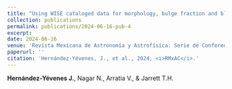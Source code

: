```yaml
---
title: "Using WISE cataloged data for morphology, bulge fraction and black hole mass estimation"
collection: publications
permalink: publications/2024-06-16-pub-4
excerpt: 
date: 2024-06-16
venue: 'Revista Mexicana de Astronomía y Astrofísica: Serie de Conferencias'
paperurl: ''
citation: 'Hernández-Yévenes, J., et al., 2024, <i>RMxAC</i>.'
---
```

**Hernández-Yévenes J.**, Nagar N., Arratia V., & Jarrett T.H.